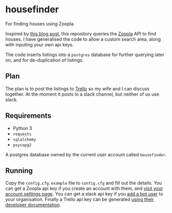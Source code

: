 # housefinder

For finding houses using Zoopla.

Inspired by [this blog post][1], this repository queries the [Zoopla] API to
find houses. I have generalised the code to allow a custom search area, along
with inputing your own api keys.

The code inserts listings into a `postgres` database for further querying later
on, and for de-duplication of listings.

## Plan

The plan is to post the listings to [Trello] so my wife and I can discuss
together. At the moment it posts to a slack channel, but neither of us use
slack.

## Requirements

* Python 3
* `requests`
* `sqlalchemy`
* `psycopg2`

A postgres database owned by the current user account called `housefinder`.

## Running

Copy the `config.cfg.example` file to `config.cfg` and fill out the details.
You can get a Zoopla api key if you create an account with them, and [visit
your account settings page][2]. You can get a slack api key if you [add a bot
user][3] to your organisation. Finally a Trello api key can be generated [using
their developer documentation][4].


[1]: https://www.dataquest.io/blog/apartment-finding-slackbot/
[Zoopla]: http://www.zoopla.co.uk/
[Trello]: https://trello.com/
[2]: http://developer.zoopla.com/apps/mykeys
[3]: https://api.slack.com/bot-users
[4]: https://developers.trello.com/
